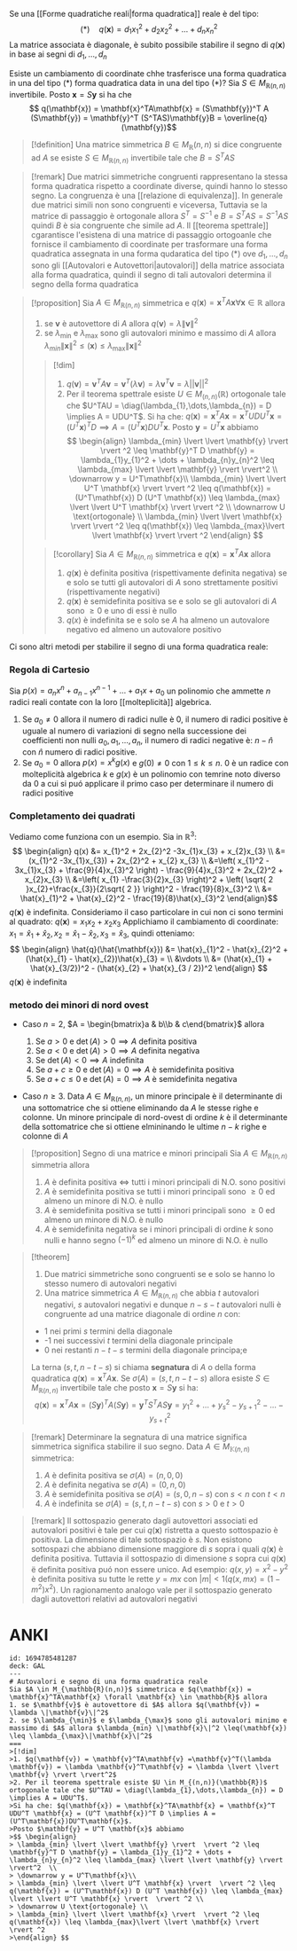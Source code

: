 Se una [[Forme quadratiche reali|forma quadratica]] reale è del tipo:
 $$ 
(*)\quad q(\mathbf{x}) =d_{1}x_{1}^2 + d_{2}x_{2}^2 + \dots + d_{n}x_{n}^2
$$
 La matrice associata è diagonale, è subito possibile stabilire il segno di $q(\mathbf{x})$ in base ai segni di $d_{1},\dots,d_{n}$


Esiste un cambiamento di coordinate chhe trasferisce una forma quadratica in una del tipo $(*)$ forma quadratica data in una del tipo $(*)$?
Sia $S \in M_{\mathbb{R}(n,n)}$ invertibile. Posto $\mathbf{x} = S\mathbf{y}$ si ha che
 $$ q(\mathbf{x}) = \mathbf{x}^TA\mathbf{x} = (S\mathbf{y})^T A (S\mathbf{y}) = \mathbf{y}^T (S^TAS)\mathbf{y}B = \overline{q}(\mathbf{y})$$
>[!definition]
>Una matrice simmetrica $B \in M_{\mathbb{R}}(n,n)$ si dice congruente ad $A$ se esiste $S \in M_{\mathbb{R}(n,n)}$ invertibile tale che $B = S^TAS$


>[!remark]
>Due matrici simmetriche congruenti rappresentano la stessa forma quadratica rispetto a coordinate diverse, quindi hanno lo stesso segno. La congruenza è una [[relazione di equivalenza]]. In generale due matrici simili non sono congruenti e viceversa, Tuttavia se la matrice di passaggio è ortogonale allora $S^T = S^{-1}$ e $B =S^TAS = S^{-1}AS$ quindi $B$ è sia congruente che simile ad $A$. Il [[teorema spettrale]] cgarantisce l'esistena di una matrice di passaggio ortogoanle che fornisce il cambiamento di coordinate per trasformare una forma quadratica assegnata in una forma qudaratica del tipo $(*)$ ove $d_{1},\dots,d_{n}$ sono gli [[Autovalori e Autovettori|autovalori]] della matrice associata alla forma quadratica, quindi il segno di tali autovalori determina il segno della forma quadratica


>[!proposition]
>Sia $A \in M_{\mathbb{R}(n,n)}$ simmetrica e $q(\mathbf{x}) = \mathbf{x}^TA\mathbf{x} \forall \mathbf{x} \in \mathbb{R}$ allora
>1. se $\mathbf{v}$ è autovettore di $A$ allora $q(\mathbf{v}) = \lambda \|\mathbf{v}\|^2$
>2. se $\lambda_{\min}$ e $\lambda_{\max}$ sono gli autovalori minimo e massimo di $A$ allora $\lambda_{min} \|\mathbf{x}\|^2 \leq(\mathbf{x}) \leq \lambda_{\max}\|\mathbf{x}\|^2$ 
>
>>[!dim]
>>1. $q(\mathbf{v}) = \mathbf{v}^TA\mathbf{v} =\mathbf{v}^T(\lambda \mathbf{v}) = \lambda \mathbf{v}^T\mathbf{v} = \lambda \lvert \lvert \mathbf{v} \rvert \rvert^2$
>>2. Per il teorema spettrale esiste $U \in M_{(n,n)}(\mathbb{R})$ ortogonale tale che $U^TAU = \diag(\lambda_{1},\dots,\lambda_{n}) = D \implies A = UDU^T$.
>>Si ha che: $q(\mathbf{x}) = \mathbf{x}^TA\mathbf{x} = \mathbf{x}^T UDU^T \mathbf{x} = (U^T \mathbf{x})^T D \implies A = (U^T\mathbf{x})DU^T\mathbf{x}$.
>>Posto $\mathbf{y} = U^T \mathbf{x}$ abbiamo
>>$$ \begin{align}
>> \lambda_{min} \lvert \lvert \mathbf{y} \rvert  \rvert ^2 \leq \mathbf{y}^T D \mathbf{y} = \lambda_{1}y_{1}^2 + \dots + \lambda_{n}y_{n}^2 \leq \lambda_{max} \lvert \lvert \mathbf{y} \rvert  \rvert^2  \\ 
>> \downarrow y = U^T\mathbf{x}\\
>> \lambda_{min} \lvert \lvert U^T \mathbf{x} \rvert  \rvert ^2 \leq q(\mathbf{x}) = (U^T\mathbf{x}) D (U^T \mathbf{x}) \leq \lambda_{max} \lvert \lvert U^T \mathbf{x} \rvert  \rvert ^2 \\
>> \downarrow U \text{ortogonale} \\
>> \lambda_{min} \lvert \lvert \mathbf{x} \rvert  \rvert ^2 \leq q(\mathbf{x}) \leq \lambda_{max}\lvert \lvert \mathbf{x} \rvert  \rvert ^2
>>\end{align} $$
>
>>[!corollary]
>>Sia $A \in M_{\mathbb{R}(n,n)}$ simmetrica e $q(\mathbf{x}) = \mathbf{x}^TA\mathbf{x}$ allora
>>1. $q(\mathbf{x})$ è definita positiva (rispettivamente definita negativa) se e solo se tutti gli autovalori di $A$ sono strettamente positivi (rispettivamente negativi)
>>2. $q(\mathbf{x})$ è semidefinita positiva se e solo se gli autovalori di $A$ sono $\geq 0$ e uno di essi è nullo
>>3. $q(x)$ è indefinita se e solo se $A$ ha almeno un autovalore negativo ed almeno un autovalore positivo

Ci sono altri metodi per stabilire il segno di una forma quadratica reale:

### Regola di Cartesio
Sia $p(x) = a_{n}x^n + a_{n-1}x^{n-1} + \dots +a_{1}x + a_{0}$ un polinomio che ammette $n$ radici reali contate con la loro [[molteplicità]] algebrica.
1. Se $a_{0} \neq 0$ allora il numero di radici nulle è $0$, il numero di radici positive è uguale al numero di variazioni di segno nella successione dei coefficienti non nulli $a_{0},a_{1},\dots,a_{n},$ il numero di radici negative è: $n - \hat{n}$ con $\hat{n}$ numero di radici positive.
2. Se $a_{0} = 0$ allora $p(x) = x^kg(x)$ e $g(0) \neq 0$ con $1 \leq k \leq n$. $0$ è un radice con molteplicità algebrica $k$ e $g(x)$ è un polinomio con temrine noto diverso da ${0}$ a cui si puó applicare il primo caso per determinare il numero di radici positive

### Completamento dei quadrati
Vediamo come funziona con un esempio. Sia in $\mathbb{R}^3$:
$$ \begin{align}
q(x) &= x_{1}^2 + 2x_{2}^2 -3x_{1}x_{3} + x_{2}x_{3}  \\
&=(x_{1}^2 -3x_{1}x_{3}) + 2x_{2}^2 + x_{2} x_{3} \\
&=\left( x_{1}^2 - 3x_{1}x_{3} + \frac{9}{4}x_{3}^2 \right) - \frac{9}{4}x_{3}^2 + 2x_{2}^2 + x_{2}x_{3} \\
&=\left( x_{1} -\frac{3}{2}x_{3} \right)^2 + \left( \sqrt{ 2 }x_{2}+\frac{x_{3}}{2\sqrt{ 2 }}  \right)^2 - \frac{19}{8}x_{3}^2 \\
&= \hat{x}_{1}^2 + \hat{x}_{2}^2 - \frac{19}{8}\hat{x}_{3}^2
\end{align}$$
$q(\mathbf{x})$ è indefinita. Consideriamo il caso particolare in cui non ci sono termini al quadrato: $q(\mathbf{x}) = x_{1}x_{2}+x_{2}x_{3}$
Applichiamo il cambiamento di coordinate:
$x_{1} = \hat{x}_{1} + \hat{x}_{2}, x_{2} = \hat{x}_{1}-\hat{x}_{2}, x_{3}=\hat{x}_{3}$, quindi otteniamo:
$$ \begin{align}
\hat{q}(\hat{\mathbf{x}}) &= \hat{x}_{1}^2 - \hat{x}_{2}^2 + (\hat{x}_{1} - \hat{x}_{2})\hat{x}_{3} = \\
&\vdots \\
&= (\hat{x}_{1} + \hat{x}_{3/2})^2 - (\hat{x}_{2} + \hat{x}_{3 / 2})^2
\end{align} $$
$q(\mathbf{x})$ è indefinita



### metodo dei minori di nord ovest

* Caso $n = 2$, $A = \begin{bmatrix}a & b\\b & c\end{bmatrix}$ allora
	1. Se $a > 0$ e $\det(A) > 0 \implies A$ definita positiva
	2. Se $a < 0$ e $\det(A) >0 \implies A$ definita negativa
	3. Se $\det(A) < 0 \implies A$ indefinita
	4. Se $a + c \geq 0$ e $\det(A)=0 \implies A$ è semidefinita positiva
	5. Se $a + c \leq 0$ e $\det(A) = 0 \implies A$ è semidefinita negativa

* Caso $n \geq 3$. Data $A \in M_{\mathbb{R}(n,n)}$, un minore principale è il determinante di una sottomatrice che si ottiene eliminando da $A$ le stesse righe e colonne. Un minore principale di nord-ovest di ordine $k$ è il determinante della sottomatrice che si ottiene elmininando le ultime $n -k$ righe e colonne di $A$

>[!proposition] Segno di una matrice e minori principali
>Sia $A \in M_{\mathbb{R}(n,n)}$ simmetria allora
>1. $A$ è definita positiva $\iff$ tutti i minori principali di N.O. sono positivi
>2. $A$ è semidefinita positiva se tutti i minori principali sono $\geq 0$ ed almeno un minore di N.O. è nullo
>3. $A$ è semidefinita positiva se tutti i minori principali sono $\geq 0$ ed almeno un minore di N.O. è nullo
>4. $A$ è semidefinita negativa se i minori principali di ordine $k$ sono nulli e hanno segno $(-1)^k$ ed almeno un minore di N.O. è nullo


>[!theorem]
>1. Due matrici simmetriche sono congruenti se e solo se hanno lo stesso numero di autovalori negativi
>2. Una matrice simmetrica $A \in M_{\mathbb{R}(n,n)}$ che abbia $t$ autovalori negativi, $s$ autovalori negativi e dunque $n-s-t$ autovalori nulli è congruente ad una matrice diagonale di ordine $n$ con:
>	* 1 nei primi $s$ termini della diagonale
>	* -1 nei successivi $t$ termini della diagonale principale
>	* 0 nei restanti $n-t-s$ termini della diagonale principa;e
>
>La terna $(s,t,n-t-s)$ si chiama **segnatura** di $A$ o della forma quadratica $q(\mathbf{x}) = \mathbf{x}^TA\mathbf{x}$. Se $\sigma(A) = (s,t,n-t-s)$ allora esiste $S \in M_{\mathbb{R}(n,n)}$ invertibile tale che posto $\mathbf{x} = S\mathbf{y}$ si ha:
> $$ q(\mathbf{x}) = \mathbf{x}^TA\mathbf{x} = (S\mathbf{y})^TA(S\mathbf{y}) = \mathbf{y}^T S^T AS \mathbf{y} = y_{1}^2 + \dots + y_{s}^2 - y_{s+1}^2 - \dots - y^2_{s+t}$$

>[!remark]
> Determinare la segnatura di una matrice significa simmetrica significa stabilire il suo segno. Data $A \in M_{\mathbb{K}(n,n)}$ simmetrica:
> 1. $A$ è definita positiva se $\sigma(A) = (n,0,0)$
> 2. $A$ è definita negativa se $\sigma(A) = (0,n,0)$
> 3. $A$ è semidefinita positiva se $\sigma(A) = (s,0,n-s)$ con $s < n$ con $t < n$
> 4. $A$ è indefinita se $\sigma(A) = (s,t,n-t-s)$ con $s > 0$ e $t > 0$


>[!remark]
>Il sottospazio generato dagli autovettori associati ed autovalori positivi è tale per cui $q(\mathbf{x})$ ristretta a questo sottospazio è positiva. La dimensione di tale sottospazio è $s$. Non esistono sottospazi che abbiano dimensione maggiore di $s$ sopra i quali $q(\mathbf{x})$ è definita positiva. Tuttavia il sottospazio di dimensione $s$ sopra cui $q(\mathbf{x})$ ë definita positiva puó non essere unico.
>Ad esempio: $q(x,y) = x^2 - y^2$ è definita positiva su tutte le rette $y = mx$ con $|m| < 1 (q(x,mx)=(1-m^2)x^2)$. Un ragionamento analogo vale per il sottospazio generato dagli autovettori relativi ad autovalori negativi 


# ANKI

```anki
id: 1694785481287
deck: GAL
---
# Autovalori e segno di una forma quadratica reale
Sia $A \in M_{\mathbb{R}(n,n)}$ simmetrica e $q(\mathbf{x}) = \mathbf{x}^TA\mathbf{x} \forall \mathbf{x} \in \mathbb{R}$ allora
1. se $\mathbf{v}$ è autovettore di $A$ allora $q(\mathbf{v}) = \lambda \|\mathbf{v}\|^2$
2. se $\lambda_{\min}$ e $\lambda_{\max}$ sono gli autovalori minimo e massimo di $A$ allora $\lambda_{min} \|\mathbf{x}\|^2 \leq(\mathbf{x}) \leq \lambda_{\max}\|\mathbf{x}\|^2$ 
===
>[!dim]
>1. $q(\mathbf{v}) = \mathbf{v}^TA\mathbf{v} =\mathbf{v}^T(\lambda \mathbf{v}) = \lambda \mathbf{v}^T\mathbf{v} = \lambda \lvert \lvert \mathbf{v} \rvert \rvert^2$
>2. Per il teorema spettrale esiste $U \in M_{(n,n)}(\mathbb{R})$ ortogonale tale che $U^TAU = \diag(\lambda_{1},\dots,\lambda_{n}) = D \implies A = UDU^T$.
>Si ha che: $q(\mathbf{x}) = \mathbf{x}^TA\mathbf{x} = \mathbf{x}^T UDU^T \mathbf{x} = (U^T \mathbf{x})^T D \implies A = (U^T\mathbf{x})DU^T\mathbf{x}$.
>Posto $\mathbf{y} = U^T \mathbf{x}$ abbiamo
>$$ \begin{align}
> \lambda_{min} \lvert \lvert \mathbf{y} \rvert  \rvert ^2 \leq \mathbf{y}^T D \mathbf{y} = \lambda_{1}y_{1}^2 + \dots + \lambda_{n}y_{n}^2 \leq \lambda_{max} \lvert \lvert \mathbf{y} \rvert  \rvert^2  \\ 
> \downarrow y = U^T\mathbf{x}\\
> \lambda_{min} \lvert \lvert U^T \mathbf{x} \rvert  \rvert ^2 \leq q(\mathbf{x}) = (U^T\mathbf{x}) D (U^T \mathbf{x}) \leq \lambda_{max} \lvert \lvert U^T \mathbf{x} \rvert  \rvert ^2 \\
> \downarrow U \text{ortogonale} \\
> \lambda_{min} \lvert \lvert \mathbf{x} \rvert  \rvert ^2 \leq q(\mathbf{x}) \leq \lambda_{max}\lvert \lvert \mathbf{x} \rvert  \rvert ^2
>\end{align} $$
```
